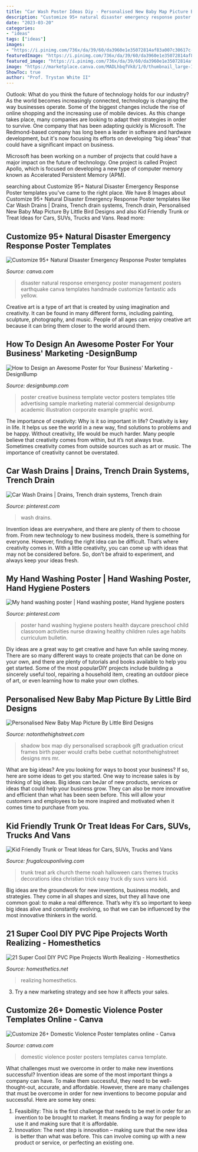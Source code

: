 ```yaml
---
title: "Car Wash Poster Ideas Diy - Personalised New Baby Map Picture By Little Bird Designs"
description: "Customize 95+ natural disaster emergency response poster templates"
date: "2023-03-20"
categories:
- "ideas"
tags: ["ideas"]
images:
- "https://i.pinimg.com/736x/da/39/60/da3960e1e35072814af83a007c30617c--hand-washing-poster-preschool-ideas.jpg"
featuredImage: "https://i.pinimg.com/736x/da/39/60/da3960e1e35072814af83a007c30617c--hand-washing-poster-preschool-ideas.jpg"
featured_image: "https://i.pinimg.com/736x/da/39/60/da3960e1e35072814af83a007c30617c--hand-washing-poster-preschool-ideas.jpg"
image: "https://marketplace.canva.com/MADLhbqfVk8/1/0/thumbnail_large-1/canva-modern-photo-domestic-violence-poster-MADLhbqfVk8.jpg"
ShowToc: true
author: "Prof. Trystan White II"
---
```



Outlook: What do you think the future of technology holds for our industry?
As the world becomes increasingly connected, technology is changing the way businesses operate. Some of the biggest changes include the rise of online shopping and the increasing use of mobile devices. As this change takes place, many companies are looking to adapt their strategies in order to survive. 
One company that has been adapting quickly is Microsoft. The Redmond-based company has long been a leader in software and hardware development, but it's now focusing its efforts on developing “big ideas” that could have a significant impact on business. 

Microsoft has been working on a number of projects that could have a major impact on the future of technology. One project is called Project Apollo, which is focused on developing a new type of computer memory known as Accelerated Persistent Memory (APM).

	

		
searching about Customize 95+ Natural Disaster Emergency Response Poster templates you've came to the right place. We have 8 Images about Customize 95+ Natural Disaster Emergency Response Poster templates like Car Wash Drains | Drains, Trench drain systems, Trench drain, Personalised New Baby Map Picture By Little Bird Designs and also Kid Friendly Trunk or Treat Ideas for Cars, SUVs, Trucks and Vans. Read more:
		
    
## Customize 95+ Natural Disaster Emergency Response Poster Templates

<img loading=lazy src="https://marketplace.canva.com/MADOPlxhN3o/1/0/thumbnail_large-1/canva-yellow-photo-natural-disaster-emergency-response-poster-MADOPlxhN3o.jpg" onerror="this.onerror=null;this.src='https://tse2.mm.bing.net/th?id=OIP.HriE2oZ62dId6NUpvBJrKAAAAA&amp;pid=15.1';" alt="Customize 95+ Natural Disaster Emergency Response Poster templates">

_Source: canva.com_

>disaster natural response emergency poster management posters earthquake canva templates handmade customize fantastic ads yellow. 

	

Creative art is a type of art that is created by using imagination and creativity. It can be found in many different forms, including painting, sculpture, photography, and music. People of all ages can enjoy creative art because it can bring them closer to the world around them.

    
## How To Design An Awesome Poster For Your Business&#039; Marketing -DesignBump

<img loading=lazy src="https://cdn.designbump.com/wp-content/uploads/2018/01/businessposter.jpg" onerror="this.onerror=null;this.src='https://tse4.mm.bing.net/th?id=OIP.cwqLXVLShmLWAax_BPZD5gHaLu&amp;pid=15.1';" alt="How to Design an Awesome Poster for Your Business&#039; Marketing -DesignBump">

_Source: designbump.com_

>poster creative business template vector posters templates title advertising sample marketing material commercial designbump academic illustration corporate example graphic word. 

	

The importance of creativity: Why is it so important in life?
Creativity is key in life. It helps us see the world in a new way, find solutions to problems and be happy. Without creativity, life would be much harder. Many people believe that creativity comes from within, but it’s not always true. Sometimes creativity comes from outside sources such as art or music. The importance of creativity cannot be overstated.

    
## Car Wash Drains | Drains, Trench Drain Systems, Trench Drain

<img loading=lazy src="https://i.pinimg.com/736x/aa/bd/34/aabd34b618ee97db01e8838f77b4f4e0.jpg" onerror="this.onerror=null;this.src='https://tse2.mm.bing.net/th?id=OIP.nQQNkLvkAOb03Qv8mu20eQHaJ3&amp;pid=15.1';" alt="Car Wash Drains | Drains, Trench drain systems, Trench drain">

_Source: pinterest.com_

>wash drains. 

	

Invention ideas are everywhere, and there are plenty of them to choose from. From new technology to new business models, there is something for everyone. However, finding the right idea can be difficult. That’s where creativity comes in. With a little creativity, you can come up with ideas that may not be considered before. So, don’t be afraid to experiment, and always keep your ideas fresh.

    
## My Hand Washing Poster | Hand Washing Poster, Hand Hygiene Posters

<img loading=lazy src="https://i.pinimg.com/736x/da/39/60/da3960e1e35072814af83a007c30617c--hand-washing-poster-preschool-ideas.jpg" onerror="this.onerror=null;this.src='https://tse4.mm.bing.net/th?id=OIP.4rKxhNmYNzTebDxyGiOGZgHaNK&amp;pid=15.1';" alt="My hand washing poster | Hand washing poster, Hand hygiene posters">

_Source: pinterest.com_

>poster hand washing hygiene posters health daycare preschool child classroom activities nurse drawing healthy children rules age habits curriculum bulletin. 

	

Diy ideas are a great way to get creative and have fun while saving money. There are so many different ways to create projects that can be done on your own, and there are plenty of tutorials and books available to help you get started. Some of the most popularDIY projects include building a sincerely useful tool, repairing a household item, creating an outdoor piece of art, or even learning how to make your own clothes.

    
## Personalised New Baby Map Picture By Little Bird Designs

<img loading=lazy src="https://cdn.notonthehighstreet.com/system/product_images/images/000/575/256/original_NEW_BABY_MAP_PIC_PINK.jpg" onerror="this.onerror=null;this.src='https://tse2.mm.bing.net/th?id=OIP.TENKVrU0r91kf6JzeNJl4wHaJX&amp;pid=15.1';" alt="Personalised New Baby Map Picture By Little Bird Designs">

_Source: notonthehighstreet.com_

>shadow box map diy personalised scrapbook gift graduation cricut frames birth paper would crafts bebe cuethat notonthehighstreet designs mrs mr. 

	

What are big ideas?
Are you looking for ways to boost your business? If so, here are some ideas to get you started. 
One way to increase sales is by thinking of big ideas. Big ideas can beJar of new products, services or ideas that could help your business grow. They can also be more innovative and efficient than what has been seen before. This will allow your customers and employees to be more inspired and motivated when it comes time to purchase from you.

    
## Kid Friendly Trunk Or Treat Ideas For Cars, SUVs, Trucks And Vans

<img loading=lazy src="https://i2.wp.com/frugalcouponliving.com/wp-content/uploads/2019/08/noahs-ark-trunk-or-treat-idea-e1557776108650.jpg" onerror="this.onerror=null;this.src='https://tse3.mm.bing.net/th?id=OIP.b8ulnt7b3K0UlmhZ6KQdtQHaJ4&amp;pid=15.1';" alt="Kid Friendly Trunk or Treat Ideas for Cars, SUVs, Trucks and Vans">

_Source: frugalcouponliving.com_

>trunk treat ark church theme noah halloween cars themes trucks decorations idea christian trick easy truck diy suvs vans kid. 

	

Big ideas are the groundwork for new inventions, business models, and strategies. They come in all shapes and sizes, but they all have one common goal: to make a real difference. That’s why it’s so important to keep big ideas alive and constantly evolving, so that we can be influenced by the most innovative thinkers in the world.

    
## 21 Super Cool DIY PVC Pipe Projects Worth Realizing - Homesthetics

<img loading=lazy src="https://cdn.homesthetics.net/wp-content/uploads/2016/05/20Super-Cool-DIY-PVC-Pipe-Projects-Worth-Realizing-homesthetics-decor-16.jpg" onerror="this.onerror=null;this.src='https://tse2.mm.bing.net/th?id=OIP.SskcWxfPfqmYe9fH0mOgwwHaRO&amp;pid=15.1';" alt="21 Super Cool DIY PVC Pipe Projects Worth Realizing - Homesthetics">

_Source: homesthetics.net_

>realizing homesthetics. 

	

3. Try a new marketing strategy and see how it affects your sales.

    
## Customize 26+ Domestic Violence Poster Templates Online - Canva

<img loading=lazy src="https://marketplace.canva.com/MADLhbqfVk8/1/0/thumbnail_large-1/canva-modern-photo-domestic-violence-poster-MADLhbqfVk8.jpg" onerror="this.onerror=null;this.src='https://tse1.mm.bing.net/th?id=OIP.Z68cIJWM6YRkkTjRAryAvwAAAA&amp;pid=15.1';" alt="Customize 26+ Domestic Violence Poster templates online - Canva">

_Source: canva.com_

>domestic violence poster posters templates canva template. 

	

What challenges must we overcome in order to make new inventions successful?
Invention ideas are some of the most important things a company can have. To make them successful, they need to be well-thought-out, accurate, and affordable. However, there are many challenges that must be overcome in order for new inventions to become popular and successful. Here are some key ones:
1. Feasibility: This is the first challenge that needs to be met in order for an invention to be brought to market. It means finding a way for people to use it and making sure that it is affordable.
2. Innovation: The next step is innovation – making sure that the new idea is better than what was before. This can involve coming up with a new product or service, or perfecting an existing one. 
